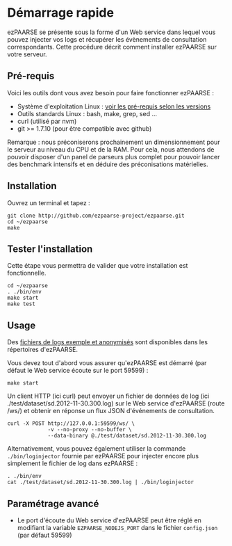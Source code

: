 # Démarrage rapide #

ezPAARSE se présente sous la forme d'un Web service dans lequel vous pouvez injecter vos logs et récupérer
les évènements de consultation correspondants. Cette procédure décrit comment installer
ezPAARSE sur votre serveur.

## Pré-requis ##

Voici les outils dont vous avez besoin pour faire fonctionner ezPAARSE :

* Système d'exploitation Linux : [voir les pré-requis selon les versions](https://github.com/ezpaarse-project/ezpaarse/blob/master/doc/multi-os.md)
* Outils standards Linux : bash, make, grep, sed ... 
* curl (utilisé par nvm)
* git >= 1.7.10 (pour être compatible avec github)

Remarque : nous préconiserons prochainement un dimensionnement pour le serveur au niveau du CPU et de la RAM.
Pour cela, nous attendons de pouvoir disposer d'un panel de parseurs plus complet pour pouvoir lancer des
benchmark intensifs et en déduire des préconisations matérielles.

## Installation ##

Ouvrez un terminal et tapez :

```console
git clone http://github.com/ezpaarse-project/ezpaarse.git
cd ~/ezpaarse
make
```

## Tester l'installation ##

Cette étape vous permettra de valider que votre installation est fonctionnelle.

```console
cd ~/ezpaarse
. ./bin/env
make start
make test
```

## Usage ##

Des [fichiers de logs exemple et anonymisés](https://raw.github.com/ezpaarse-project/ezpaarse/master/test/dataset/sd.2012-11-30.300.log)
sont disponibles dans les répertoires d'ezPAARSE.

Vous devez tout d'abord vous assurer qu'ezPAARSE est démarré (par défaut le Web service écoute sur le port 59599) :

```console
make start
```

Un client HTTP (ici curl) peut envoyer un fichier de données de log (ici ./test/dataset/sd.2012-11-30.300.log)
sur le Web service d'ezPAARSE (route /ws/) et obtenir en réponse un flux JSON d'événements de consultation.

```console
curl -X POST http://127.0.0.1:59599/ws/ \
             -v --no-proxy --no-buffer \
             --data-binary @./test/dataset/sd.2012-11-30.300.log
```

Alternativement, vous pouvez également utiliser la commande ``./bin/loginjector`` fournie par ezPAARSE
pour injecter encore plus simplement le fichier de log dans ezPAARSE :

```console
. ./bin/env
cat ./test/dataset/sd.2012-11-30.300.log | ./bin/loginjector
```

## Paramétrage avancé ##

* Le port d'écoute du Web service d'ezPAARSE peut être réglé en modifiant la variable ``EZPAARSE_NODEJS_PORT`` dans le fichier ``config.json`` (par défaut 59599)
